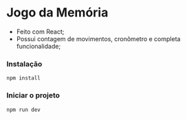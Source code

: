 # Jogo da Memória

- Feito com React;
- Possui contagem de movimentos, cronômetro e completa funcionalidade;

### Instalação

`npm install`

### Iniciar o projeto

`npm run dev`
